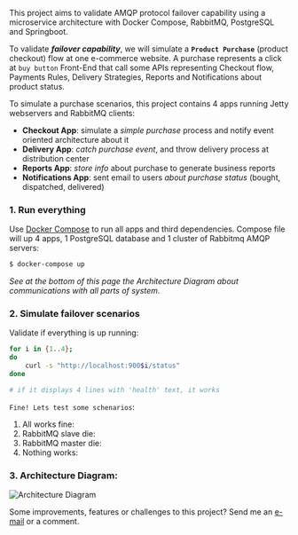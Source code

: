 This project aims to validate AMQP protocol failover capability using a microservice architecture with Docker Compose, RabbitMQ, PostgreSQL and Springboot.

To validate ***failover capability***, we will simulate a **`Product Purchase`** (product checkout) flow at one e-commerce website. A purchase represents a click at `buy button` Front-End that call some APIs representing Checkout flow, Payments Rules, Delivery Strategies, Reports and Notifications about product status.

To simulate a purchase scenarios, this project contains 4 apps running Jetty webservers and RabbitMQ clients:
- **Checkout App**: simulate a *simple purchase* process and notify event oriented architecture about it
- **Delivery App**: *catch purchase event*, and throw delivery process at distribution center
- **Reports App**: *store info* about purchase to generate business reports
- **Notifications App**: sent email to users *about purchase status* (bought, dispatched, delivered)

### 1. Run everything

Use [Docker Compose](https://docs.docker.com/engine/installation/) to run all apps and third dependencies. Compose file will up 4 apps, 1 PostgreSQL database and 1 cluster of Rabbitmq AMQP servers:

```bash
$ docker-compose up
```

*See at the bottom of this page the Architecture Diagram about communications with all parts of system.*


### 2. Simulate failover scenarios

Validate if everything is up running:

```bash
for i in {1..4};
do
    curl -s "http://localhost:900$i/status"
done

# if it displays 4 lines with 'health' text, it works
```

`Fine! Lets test some schenarios`:

1. All works fine:
2. RabbitMQ slave die:
3. RabbitMQ master die:
4. Nothing works:

### 3. Architecture Diagram:

![Architecture Diagram](https://gitlab.com/guide-apps/amqp-failover-consistency/raw/master/doc/architecture-diagram.png)

Some improvements, features or challenges to this project? Send me an [e-mail](email:gabrielmassote@gmail.com) or a comment.
